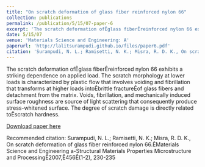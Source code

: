 ```yaml
---
title: "On scratch deformation of glass fiber reinforced nylon 66"
collection: publications
permalink: /publication/5/15/07-paper-6
excerpt: 'The scratch deformation ofÊglass fiberÊreinforced nylon 66 exhibits a striking dependence on applied load. The scratch morphology at lower loads is characterized by plastic flow that involves voiding and fibrillation that transforms at higher loads intoÊbrittle fractureÊof glass fibers and detachment from the matrix. Voids, fibrillation, and mechanically induced surface roughness are source of light scattering that consequently produce stress-whitened surface. The degree of scratch damage is directly related toÊscratch hardness.'
date: 5/15/07
venue: 'Materials Science and Engineering: A'
paperurl: 'http://lalitsurampudi.github.io/files/paper6.pdf'
citation: 'Surampudi, N. L.; Ramisetti, N. K.; Misra, R. D. K., On scratch deformation of glass fiber reinforced nylon 66.ÊMaterials Science and Engineering a-Structural Materials Properties Microstructure and ProcessingÊ2007,Ê456Ê(1-2), 230-235'
---
```

The scratch deformation ofÊglass fiberÊreinforced nylon 66 exhibits a striking dependence on applied load. The scratch morphology at lower loads is characterized by plastic flow that involves voiding and fibrillation that transforms at higher loads intoÊbrittle fractureÊof glass fibers and detachment from the matrix. Voids, fibrillation, and mechanically induced surface roughness are source of light scattering that consequently produce stress-whitened surface. The degree of scratch damage is directly related toÊscratch hardness.

[Download paper here](http://lalitsurampudi.github.io/files/paper6.pdf)

Recommended citation: Surampudi, N. L.; Ramisetti, N. K.; Misra, R. D. K., On scratch deformation of glass fiber reinforced nylon 66.ÊMaterials Science and Engineering a-Structural Materials Properties Microstructure and ProcessingÊ2007,Ê456Ê(1-2), 230-235